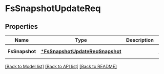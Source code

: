 # FsSnapshotUpdateReq

## Properties
Name | Type | Description | Notes
------------ | ------------- | ------------- | -------------
**FsSnapshot** | [***FsSnapshotUpdateReqSnapshot**](FSSnapshotUpdateReq_Snapshot.md) |  | [default to null]

[[Back to Model list]](../README.md#documentation-for-models) [[Back to API list]](../README.md#documentation-for-api-endpoints) [[Back to README]](../README.md)


